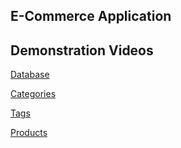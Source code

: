 ## E-Commerce Application

## Demonstration Videos
<p>
<a href="https://drive.google.com/file/d/1_wabr_sVJie1HE3mJ7FYeokOhlW5d01E/view">Database</a>
</p>

<p>
<a href="https://drive.google.com/file/d/1It1PkN6sJ8uWS58lbGnKhwtOyFMiDrIK/view">Categories</a>
</p>

<p>
<a href="https://drive.google.com/file/d/12WTQHjtjsdxTFp79tHdv5mwfBrzUT4Ai/view">Tags</a>
</p>

<p>
<a href="https://drive.google.com/file/d/192_PuimjtxhTu-cYFC0K6tb5SQcUq3Od/view">Products</a>
</p>

